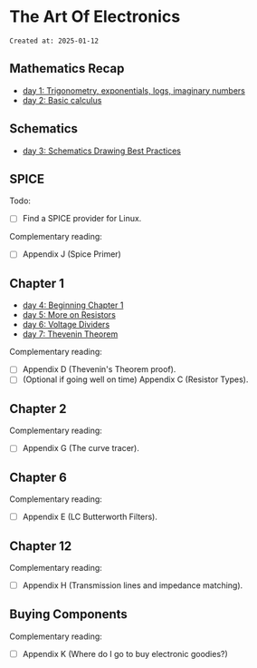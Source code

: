 # The Art Of Electronics

```
Created at: 2025-01-12
```

## Mathematics Recap

- [day 1: Trigonometry, exponentials, logs, imaginary numbers](books/the_art_of_electronics/day_1.md)
- [day 2: Basic calculus](books/the_art_of_electronics/day_2.md)

## Schematics

- [day 3: Schematics Drawing Best Practices](books/the_art_of_electronics/day_3.md)

## SPICE

Todo:
- [ ] Find a SPICE provider for Linux.


Complementary reading:
- [ ] Appendix J (Spice Primer)

## Chapter 1

- [day 4: Beginning Chapter 1](books/the_art_of_electronics/day_4.md)
- [day 5: More on Resistors](books/the_art_of_electronics/day_5.md)
- [day 6: Voltage Dividers](books/the_art_of_electronics/day_6.md)
- [day 7: Thevenin Theorem](books/the_art_of_electronics/day_7.md)

Complementary reading:
- [ ] Appendix D (Thevenin's Theorem proof).
- [ ] (Optional if going well on time) Appendix C (Resistor Types).

## Chapter 2

Complementary reading:
- [ ] Appendix G (The curve tracer).

## Chapter 6

Complementary reading:
- [ ] Appendix E (LC Butterworth Filters).

## Chapter 12

Complementary reading:
- [ ] Appendix H (Transmission lines and impedance matching).

## Buying Components

Complementary reading:
- [ ] Appendix K (Where do I go to buy electronic goodies?)
